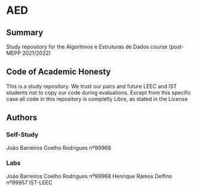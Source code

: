 # AED
## Summary
  Study repository for the Algoritmos e Estruturas de Dados course (post-MEPP 2021/2022)
## Code of Academic Honesty
  This is a study repository. We trust our pairs and future LEEC and IST students not to copy our code during evaluations.
  Except from this specific case all code in this repository is completly Libre, as stated in the License
## Authors
### Self-Study
   João Barreiros Coelho Rodrigues nº99968
### Labs
  João Barreiros Coelho Rodrigues nº99968
  Henrique Ramos Delfino nº99957
  IST-LEEC
